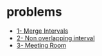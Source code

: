 # problems

- [1- Merge Intervals](https://leetcode.com/problems/merge-intervals)
- [2- Non overlapping interval](https://leetcode.com/problems/non-overlapping-intervals/)
- [3- Meeting Room](https://www.lintcode.com/problem/920/)
